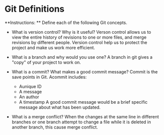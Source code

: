 # Git Definitions

**Instructions: ** Define each of the following Git concepts.

* What is version control?  Why is it useful?
Verson control allows us to view the entire history of revisions to one or more files, and merge revisions by different people. Version control help us to protect the project and make us work more efficient.

* What is a branch and why would you use one?
A branch in git gives a "copy" of your project to work on.

* What is a commit? What makes a good commit message?
Commit is the save points in Git. Acommit includes:
  * Aunique ID
  * A message
  * An author
  * A timestamp
 A good commit message would be a brief specific message about what has been updated. 

* What is a merge conflict?
When the changes at the same line in different branches or one branch attempt to change a file while it is deleted in another branch, this cause merge conflict.